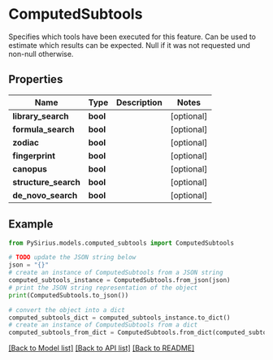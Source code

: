# ComputedSubtools

Specifies which tools have been executed for this feature. Can be used to estimate which results can be expected. Null if it was not requested und non-null otherwise.

## Properties

Name | Type | Description | Notes
------------ | ------------- | ------------- | -------------
**library_search** | **bool** |  | [optional] 
**formula_search** | **bool** |  | [optional] 
**zodiac** | **bool** |  | [optional] 
**fingerprint** | **bool** |  | [optional] 
**canopus** | **bool** |  | [optional] 
**structure_search** | **bool** |  | [optional] 
**de_novo_search** | **bool** |  | [optional] 

## Example

```python
from PySirius.models.computed_subtools import ComputedSubtools

# TODO update the JSON string below
json = "{}"
# create an instance of ComputedSubtools from a JSON string
computed_subtools_instance = ComputedSubtools.from_json(json)
# print the JSON string representation of the object
print(ComputedSubtools.to_json())

# convert the object into a dict
computed_subtools_dict = computed_subtools_instance.to_dict()
# create an instance of ComputedSubtools from a dict
computed_subtools_from_dict = ComputedSubtools.from_dict(computed_subtools_dict)
```
[[Back to Model list]](../README.md#documentation-for-models) [[Back to API list]](../README.md#documentation-for-api-endpoints) [[Back to README]](../README.md)


